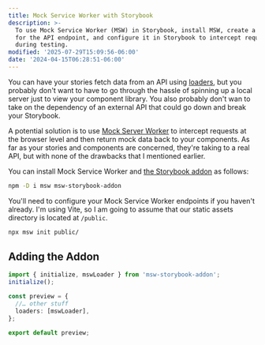 ```yaml
---
title: Mock Service Worker with Storybook
description: >-
  To use Mock Service Worker (MSW) in Storybook, install MSW, create a handler
  for the API endpoint, and configure it in Storybook to intercept requests
  during testing.
modified: '2025-07-29T15:09:56-06:00'
date: '2024-04-15T06:28:51-06:00'
---
```


You can have your stories fetch data from an API using [loaders](loaders.md), but you probably don't want to have to go through the hassle of spinning up a local server just to view your component library. You also probably don't wan to take on the dependency of an external API that could go down and break your Storybook.

A potential solution is to use [Mock Server Worker](https://mswjs.io/) to intercept requests at the browser level and then return mock data back to your components. As far as your stories and components are concerned, they're taking to a real API, but with none of the drawbacks that I mentioned earlier.

You can install Mock Service Worker and [the Storybook addon](https://storybook.js.org/addons/msw-storybook-addon/) as follows:

```sh
npm -D i msw msw-storybook-addon
```

You'll need to configure your Mock Service Worker endpoints if you haven't already. I'm using Vite, so I am going to assume that our static assets directory is located at `/public`.

```sh
npx msw init public/
```

## Adding the Addon

```ts
import { initialize, mswLoader } from 'msw-storybook-addon';
initialize();

const preview = {
  //… other stuff
  loaders: [mswLoader],
};

export default preview;
```
